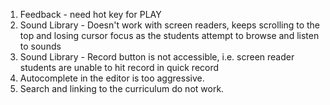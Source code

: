1. Feedback - need hot key for PLAY
2. Sound Library - Doesn't work with screen readers, keeps scrolling to the top and losing cursor focus as the students attempt to browse and listen to sounds
3. Sound Library - Record button is not accessible, i.e. screen reader students are unable to hit record in quick record
4. Autocomplete in the editor is too aggressive.
5. Search and linking to the curriculum do not work. 
